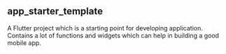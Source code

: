 ## app_starter_template

A Flutter project which is a starting point for developing application. Contains a lot of functions and widgets which can help in building a good mobile app.
